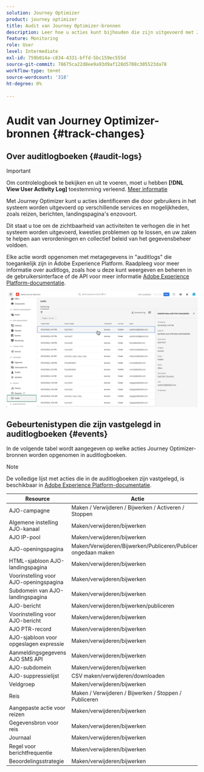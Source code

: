 ```yaml
---
solution: Journey Optimizer
product: journey optimizer
title: Audit van Journey Optimizer-bronnen
description: Leer hoe u acties kunt bijhouden die zijn uitgevoerd met Journey Optimizer-bronnen.
feature: Monitoring
role: User
level: Intermediate
exl-id: 759b014a-c834-4331-bffd-5bc159ec555d
source-git-commit: 78675ca22d8ee9a93d9af128d5708c305523da78
workflow-type: tm+mt
source-wordcount: '318'
ht-degree: 0%

---
```


# Audit van Journey Optimizer-bronnen {#track-changes}

## Over auditlogboeken {#audit-logs}

>[!IMPORTANT]
>
>Om controlelogboek te bekijken en uit te voeren, moet u hebben **[!DNL View User Activity Log]** toestemming verleend. [Meer informatie](../administration/ootb-product-profiles.md)

Met Journey Optimizer kunt u acties identificeren die door gebruikers in het systeem worden uitgevoerd op verschillende services en mogelijkheden, zoals reizen, berichten, landingspagina&#39;s enzovoort.

Dit staat u toe om de zichtbaarheid van activiteiten te verhogen die in het systeem worden uitgevoerd, kwesties problemen op te lossen, en uw zaken te helpen aan verordeningen en collectief beleid van het gegevensbeheer voldoen.

Elke actie wordt opgenomen met metagegevens in &quot;auditlogs&quot; die toegankelijk zijn in Adobe Experience Platform. Raadpleeg voor meer informatie over auditlogs, zoals hoe u deze kunt weergeven en beheren in de gebruikersinterface of de API voor meer informatie [Adobe Experience Platform-documentatie](https://experienceleague.adobe.com/docs/experience-platform/landing/governance-privacy-security/audit-logs/overview.html).

![](assets/audit-logs.png)

## Gebeurtenistypen die zijn vastgelegd in auditlogboeken {#events}

In de volgende tabel wordt aangegeven op welke acties Journey Optimizer-bronnen worden opgenomen in auditlogboeken.

>[!NOTE]
>
>De volledige lijst met acties die in de auditlogboeken zijn vastgelegd, is beschikbaar in [Adobe Experience Platform-documentatie](https://experienceleague.adobe.com/docs/experience-platform/landing/governance-privacy-security/audit-logs/overview.html#category).

| Resource | Actie |
|-----------|------------------|
| AJO-campagne | Maken / Verwijderen / Bijwerken / Activeren / Stoppen |
| Algemene instelling AJO-kanaal | Maken/verwijderen/bijwerken |
| AJO IP-pool | Maken/verwijderen/bijwerken |
| AJO-openingspagina | Maken/Verwijderen/Bijwerken/Publiceren/Publiceren ongedaan maken |
| HTML-sjabloon AJO-landingspagina | Maken/verwijderen/bijwerken |
| Voorinstelling voor AJO-openingspagina | Maken/verwijderen/bijwerken |
| Subdomein van AJO-landingspagina | Maken/verwijderen/bijwerken |
| AJO-bericht | Maken/verwijderen/bijwerken/publiceren |
| Voorinstelling voor AJO-bericht | Maken/verwijderen/bijwerken |
| AJO PTR-record | Maken/verwijderen/bijwerken |
| AJO-sjabloon voor opgeslagen expressie | Maken/verwijderen/bijwerken |
| Aanmeldingsgegevens AJO SMS API | Maken/verwijderen/bijwerken |
| AJO-subdomein | Maken/verwijderen/bijwerken |
| AJO-suppressielijst | CSV maken/verwijderen/downloaden |
| Veldgroep | Maken/verwijderen/bijwerken |
| Reis | Maken / Verwijderen / Bijwerken / Stoppen / Publiceren |
| Aangepaste actie voor reizen | Maken/verwijderen/bijwerken |
| Gegevensbron voor reis | Maken/verwijderen/bijwerken |
| Journaal | Maken/verwijderen/bijwerken |
| Regel voor berichtfrequentie | Maken/verwijderen/bijwerken |
| Beoordelingsstrategie | Maken/verwijderen/bijwerken |
